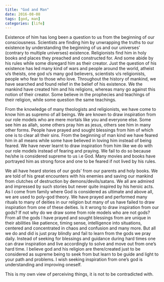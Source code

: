 ```yaml
---
title: "God and Man"
date: 2016-08-08
tags: [god, man]
categories: [life]
---
```

Existence of him has long been a question to us from the beginning of our consciousness. Scientists are finding him by unwrapping the truths to our existence by understanding the beginning of us and our universes’ (contrary to multiple universes) existence. Religionists find him in holy books and places they preached and constructed for. And some abide by his rules while some disregard him as their creator. Just the question of his existence has led many kind of wars and people around the world, atheist v/s theists, one god v/s many god believers, scientists v/s religionists, people who fear to those who love. Throughout the history of mankind, we have searched and found relief in the belief of his existence. We the mankind have created him and his religions, whereas many go against this notion of their creator. Some believe in the prophecies and teachings of their religion, while some question the same teachings.

From the knowledge of many theologists and religionists, we have come to know him as supremo of all beings. We are known to draw inspiration from our role models who are mere mortals like you and everyone else. Some see him as allah, some others pray him as jesus, others see him in many other forms. People have prayed and sought blessings from him of which one is to clear all their sins. From the beginning of man kind we have feared him in all means while some have believed in loving him instead of being feared. We have never learnt to draw inspiration from him like we do with our role models instead of fearing and praying. We fail to do so because he/she is considered supreme to us i.e God. Many movies and books have portrayed him as strong force and one to be feared if not lived by his rules.

We all have heard stories of our gods’ from our parents and holy books. We are told of his great encounters with his enemies and saving our mankind from clutches of destruction by demons/devils/satans. We all are admired and impressed by such stories but never quite inspired by his heroic acts. As I come from family where God is considered as ultimate and above all, we are used to poly-god theory. We have prayed and performed many rituals to many of deities in our religion but many of us have failed to draw inspiration from one of these deities. Is it wrong to draw inspiration from our gods? If not why do we draw some from role models who are not gods? From all the gods I have prayed and sought blessings from are unique in their abilities like patience, timing sense, intelligence into situations, centered and concentrated in chaos and confusion and many more. But all we do and did is just pray blindly and fail to learn from the gods we pray daily. Instead of seeking for blessings and guidance during hard times one can draw inspiration and live accordingly to solve and move out from one’s hard time. I believe god and his religion are there/created just to be considered as supreme being to seek from but learn to be guide and light to your path and problems. I wish seeking inspiration from one’s god is understanding and improving oneself.

This is my own view of perceiving things, it is not to be contradicted with.